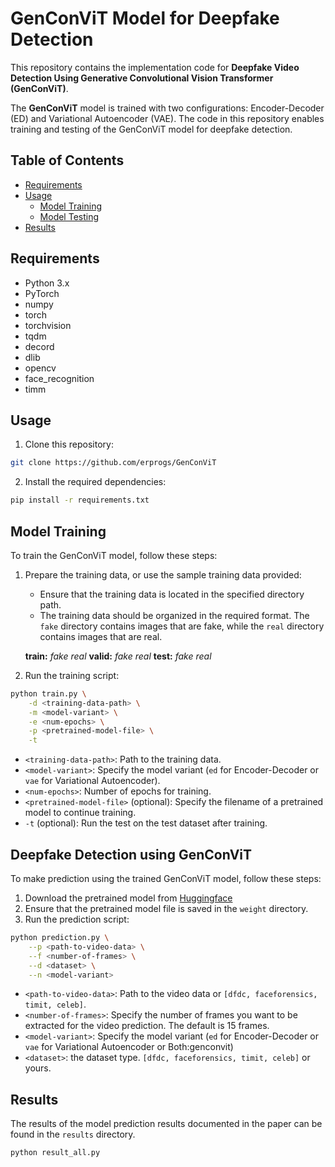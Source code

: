 
# GenConViT Model for Deepfake Detection

This repository contains the implementation code for **Deepfake Video Detection Using Generative Convolutional Vision Transformer (GenConViT)**. 


The **GenConViT** model is trained with two configurations: Encoder-Decoder (ED) and Variational Autoencoder (VAE). The code in this repository enables training and testing of the GenConViT model for deepfake detection.

## Table of Contents

- [Requirements](#requirements)
- [Usage](#usage)
  - [Model Training](#model-training)
  - [Model Testing](#model-testing)
- [Results](#results)

## Requirements

* Python 3.x
* PyTorch
* numpy
* torch
* torchvision
* tqdm
* decord
* dlib
* opencv
* face_recognition
* timm

## Usage

1. Clone this repository:

```bash
git clone https://github.com/erprogs/GenConViT
```

2. Install the required dependencies:

```bash
pip install -r requirements.txt
```

## Model Training

To train the GenConViT model, follow these steps:

1. Prepare the training data, or use the sample training data provided:
    * Ensure that the training data is located in the specified directory path.
    * The training data should be organized in the required format. The `fake` directory contains images that are fake, while the `real` directory contains images that are real.
    
    **train:**
        *fake*
        *real*
    **valid:**
        *fake*
        *real*
    **test:**
        *fake*
        *real*

2. Run the training script:

```bash
python train.py \
    -d <training-data-path> \
    -m <model-variant> \
    -e <num-epochs> \
    -p <pretrained-model-file> \
    -t
```

* `<training-data-path>`: Path to the training data.
* `<model-variant>`: Specify the model variant (`ed` for Encoder-Decoder or `vae` for Variational Autoencoder).
* `<num-epochs>`: Number of epochs for training.
* `<pretrained-model-file>` (optional): Specify the filename of a pretrained model to continue training.
* `-t` (optional): Run the test on the test dataset after training.

## Deepfake Detection using GenConViT

To make prediction using the trained GenConViT model, follow these steps:

1. Download the pretrained model from [Huggingface](https://huggingface.co/Deressa/GenConViT)
2. Ensure that the pretrained model file is saved in the `weight` directory.
2. Run the prediction script:

```bash
python prediction.py \
    --p <path-to-video-data> \
    --f <number-of-frames> \
    --d <dataset> \
    --n <model-variant>
```

* `<path-to-video-data>`: Path to the video data or `[dfdc, faceforensics, timit, celeb]`.
* `<number-of-frames>`: Specify the number of frames you want to be extracted for the video prediction. The default is 15 frames.
* `<model-variant>`: Specify the model variant (`ed` for Encoder-Decoder or `vae` for Variational Autoencoder or Both:genconvit)
* `<dataset>`: the dataset type. `[dfdc, faceforensics, timit, celeb]` or yours.

## Results

The results of the model prediction results documented in the paper can be found in the `results` directory. 
```bash
python result_all.py
```
